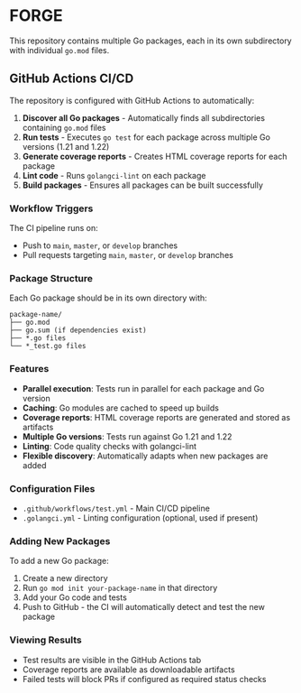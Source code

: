 # FORGE

This repository contains multiple Go packages, each in its own subdirectory with individual `go.mod` files.

## GitHub Actions CI/CD

The repository is configured with GitHub Actions to automatically:

1. **Discover all Go packages** - Automatically finds all subdirectories containing `go.mod` files
2. **Run tests** - Executes `go test` for each package across multiple Go versions (1.21 and 1.22)
3. **Generate coverage reports** - Creates HTML coverage reports for each package
4. **Lint code** - Runs `golangci-lint` on each package
5. **Build packages** - Ensures all packages can be built successfully

### Workflow Triggers

The CI pipeline runs on:
- Push to `main`, `master`, or `develop` branches
- Pull requests targeting `main`, `master`, or `develop` branches

### Package Structure

Each Go package should be in its own directory with:
```
package-name/
├── go.mod
├── go.sum (if dependencies exist)
├── *.go files
└── *_test.go files
```

### Features

- **Parallel execution**: Tests run in parallel for each package and Go version
- **Caching**: Go modules are cached to speed up builds
- **Coverage reports**: HTML coverage reports are generated and stored as artifacts
- **Multiple Go versions**: Tests run against Go 1.21 and 1.22
- **Linting**: Code quality checks with golangci-lint
- **Flexible discovery**: Automatically adapts when new packages are added

### Configuration Files

- `.github/workflows/test.yml` - Main CI/CD pipeline
- `.golangci.yml` - Linting configuration (optional, used if present)

### Adding New Packages

To add a new Go package:
1. Create a new directory
2. Run `go mod init your-package-name` in that directory
3. Add your Go code and tests
4. Push to GitHub - the CI will automatically detect and test the new package

### Viewing Results

- Test results are visible in the GitHub Actions tab
- Coverage reports are available as downloadable artifacts
- Failed tests will block PRs if configured as required status checks

